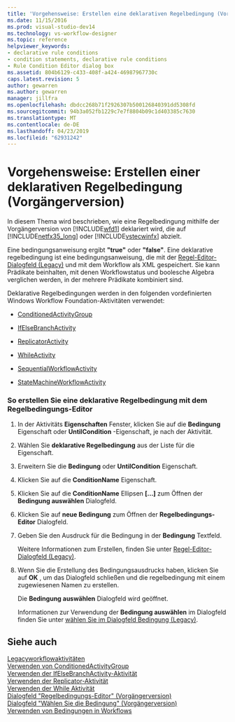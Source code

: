 ```yaml
---
title: 'Vorgehensweise: Erstellen eine deklarativen Regelbedingung (Vorgängerversion) | Microsoft-Dokumentation'
ms.date: 11/15/2016
ms.prod: visual-studio-dev14
ms.technology: vs-workflow-designer
ms.topic: reference
helpviewer_keywords:
- declarative rule conditions
- condition statements, declarative rule conditions
- Rule Condition Editor dialog box
ms.assetid: 804b6129-c433-408f-a424-46987967730c
caps.latest.revision: 5
author: gewarren
ms.author: gewarren
manager: jillfra
ms.openlocfilehash: dbdcc268b71f2926307b500126840391dd5308fd
ms.sourcegitcommit: 94b3a052fb1229c7e7f8804b09c1d403385c7630
ms.translationtype: MT
ms.contentlocale: de-DE
ms.lasthandoff: 04/23/2019
ms.locfileid: "62931242"
---
```

# <a name="how-to-create-a-declarative-rule-condition-legacy"></a>Vorgehensweise: Erstellen einer deklarativen Regelbedingung (Vorgängerversion)
In diesem Thema wird beschrieben, wie eine Regelbedingung mithilfe der Vorgängerversion von [!INCLUDE[wfd1](../includes/wfd1-md.md)] deklariert wird, die auf [!INCLUDE[netfx35_long](../includes/netfx35-long-md.md)] oder [!INCLUDE[vstecwinfx](../includes/vstecwinfx-md.md)] abzielt.  
  
 Eine bedingungsanweisung ergibt **"true"** oder **"false"**. Eine deklarative regelbedingung ist eine bedingungsanweisung, die mit der [Regel-Editor-Dialogfeld (Legacy)](../workflow-designer/rule-condition-editor-dialog-box-legacy.md) und mit dem Workflow als XML gespeichert. Sie kann Prädikate beinhalten, mit denen Workflowstatus und boolesche Algebra verglichen werden, in der mehrere Prädikate kombiniert sind.  
  
 Deklarative Regelbedingungen werden in den folgenden vordefinierten Windows Workflow Foundation-Aktivitäten verwendet:  
  
- [ConditionedActivityGroup](http://go.microsoft.com/fwlink?LinkID=65017)  
  
- [IfElseBranchActivity](http://go.microsoft.com/fwlink?LinkID=65034)  
  
- [ReplicatorActivity](http://go.microsoft.com/fwlink?LinkID=65039)  
  
- [WhileActivity](http://go.microsoft.com/fwlink?LinkID=65049)  
  
- [SequentialWorkflowActivity](http://go.microsoft.com/fwlink?LinkID=65040)  
  
- [StateMachineWorkflowActivity](http://go.microsoft.com/fwlink?LinkID=65045)  
  
### <a name="to-create-a-declarative-rule-condition-using-the-rule-condition-editor"></a>So erstellen Sie eine deklarative Regelbedingung mit dem Regelbedingungs-Editor  
  
1. In der Aktivitäts **Eigenschaften** Fenster, klicken Sie auf die **Bedingung** Eigenschaft oder **UntilCondition** -Eigenschaft, je nach der Aktivität.  
  
2. Wählen Sie **deklarative Regelbedingung** aus der Liste für die Eigenschaft.  
  
3. Erweitern Sie die **Bedingung** oder **UntilCondition** Eigenschaft.  
  
4. Klicken Sie auf die **ConditionName** Eigenschaft.  
  
5. Klicken Sie auf die **ConditionName** Ellipsen **[...]**  zum Öffnen der **Bedingung auswählen** Dialogfeld.  
  
6. Klicken Sie auf **neue Bedingung** zum Öffnen der **Regelbedingungs-Editor** Dialogfeld.  
  
7. Geben Sie den Ausdruck für die Bedingung in der **Bedingung** Textfeld.  
  
     Weitere Informationen zum Erstellen, finden Sie unter [Regel-Editor-Dialogfeld (Legacy)](../workflow-designer/rule-condition-editor-dialog-box-legacy.md).  
  
8. Wenn Sie die Erstellung des Bedingungsausdrucks haben, klicken Sie auf **OK** , um das Dialogfeld schließen und die regelbedingung mit einem zugewiesenen Namen zu erstellen.  
  
     Die **Bedingung auswählen** Dialogfeld wird geöffnet.  
  
     Informationen zur Verwendung der **Bedingung auswählen** im Dialogfeld finden Sie unter [wählen Sie im Dialogfeld Bedingung (Legacy)](../workflow-designer/select-condition-dialog-box-legacy.md).  
  
## <a name="see-also"></a>Siehe auch  
 [Legacyworkflowaktivitäten](../workflow-designer/legacy-workflow-activities.md)   
 [Verwenden von ConditionedActivityGroup](http://go.microsoft.com/fwlink?LinkID=65066)   
 [Verwenden der IfElseBranchActivity-Aktivität](http://go.microsoft.com/fwlink?LinkID=65075)   
 [Verwenden der Replicator-Aktivität](http://go.microsoft.com/fwlink?LinkID=65080)   
 [Verwenden der While Aktivität](http://go.microsoft.com/fwlink?LinkID=65091)   
 [Dialogfeld "Regelbedingungs-Editor" (Vorgängerversion)](../workflow-designer/rule-condition-editor-dialog-box-legacy.md)   
 [Dialogfeld "Wählen Sie die Bedingung" (Vorgängerversion)](../workflow-designer/select-condition-dialog-box-legacy.md)   
 [Verwenden von Bedingungen in Workflows](http://go.microsoft.com/fwlink?LinkID=65009)